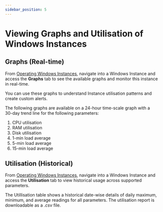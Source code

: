 ```yaml
---
sidebar_position: 5
---
```

# Viewing Graphs and Utilisation of Windows Instances

## Graphs (Real-time)

From [Operating Windows Instances](AboutWindowsInstances), navigate into a Windows Instance and access the **Graphs** tab to see the available graphs and monitor this instance in real-time.

You can use these graphs to understand Instance utilisation patterns and create custom alerts.

The following graphs are available on a 24-hour time-scale graph with a 30-day trend line for the following parameters:

1. CPU utilisation
2. RAM utilisation
3. Disk utilisation
4. 1-min load average
5. 5-min load average
6. 15-min load average

## Utilisation (Historical)

From [Operating Windows Instances](AboutWindowsInstances), navigate into a Windows Instance and access the **Utilisation** tab to view historical usage across supported parameters.

The Utillisation table shows a historical date-wise details of daily maximum, minimum, and average readings for all parameters. The utilisation report is downloadable as a _.csv_ file.